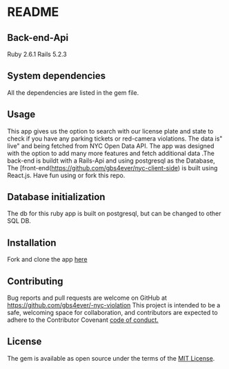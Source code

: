 # README




## Back-end-Api
Ruby 2.6.1
Rails 5.2.3

## System dependencies
All the dependencies are listed in the gem file.

## Usage

This app gives us the option to search with our license plate and state to check if you have any parking tickets or red-camera violations. The data is" live" and being fetched from NYC Open Data  API. The app was designed with the option to add many more features and fetch additional data .The back-end is buildt with a Rails-Api and using  postgresql as the Database, The [front-end(https://github.com/gbs4ever/nyc-client-side)  is built using React.js. Have fun using or fork this repo.  


## Database initialization
 The db  for this ruby app is built on postgresql, but can be changed to other SQL DB.

## Installation
  Fork  and clone the app [here](https://github.com/gbs4ever/-nyc-violation) 

## Contributing

Bug reports and pull requests are welcome on GitHub at https://github.com/gbs4ever/-nyc-violation
This project is intended to be a safe, welcoming space for collaboration, and contributors are expected to adhere to the Contributor Covenant [code of conduct.](https://www.contributor-covenant.org/)

## License

The gem is available as open source under the terms of the [MIT License](https://opensource.org/licenses/MIT).
